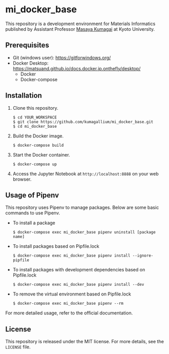 # mi_docker_base
This repository is a development environment for Materials Informatics published by Assistant Professor <a href="https://researchmap.jp/mkumagai?lang=en">Masaya Kumagai</a> at Kyoto University.


## Prerequisites

- Git (windows user): https://gitforwindows.org/
- Docker Desktop: https://matsuand.github.io/docs.docker.jp.onthefly/desktop/
  - Docker
  - Docker-compose

## Installation

1. Clone this repository.
	```
	$ cd YOUR_WORKSPACE
	$ git clone https://github.com/kumagallium/mi_docker_base.git
	$ cd mi_docker_base
	```
2. Build the Docker image.
	```
	$ docker-compose build
	```
3. Start the Docker container.
	```
	$ docker-compose up
	```

4. Access the Jupyter Notebook at `http://localhost:8888` on your web browser.

## Usage of Pipenv

This repository uses Pipenv to manage packages. Below are some basic commands to use Pipenv.

- To install a package
	```
	$ docker-compose exec mi_docker_base pipenv uninstall [package name]
	```
- To install packages based on Pipfile.lock
	```
	$ docker-compose exec mi_docker_base pipenv install --ignore-pipfile
	```
- To install packages with development dependencies based on Pipfile.lock
	```
	$ docker-compose exec mi_docker_base pipenv install --dev
	```
- To remove the virtual environment based on Pipfile.lock
	```
	$ docker-compose exec mi_docker_base pipenv --rm
	```

For more detailed usage, refer to the official documentation.

## License

This repository is released under the MIT license. For more details, see the `LICENSE` file.








